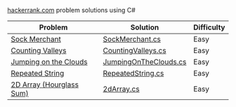 [hackerrank.com](https://hackerrank.com) problem solutions using C#

| Problem | Solution | Difficulty |
| --- | --- | --- |
| [Sock Merchant](https://www.hackerrank.com/challenges/sock-merchant) | [SockMerchant.cs](SockMerchant.cs) | Easy |
| [Counting Valleys](https://www.hackerrank.com/challenges/counting-valleys) | [CountingValleys.cs](CountingValleys.cs) | Easy |
| [Jumping on the Clouds](https://www.hackerrank.com/challenges/jumping-on-the-clouds) | [JumpingOnTheClouds.cs](JumpingOnTheClouds.cs) | Easy |
| [Repeated String](https://www.hackerrank.com/challenges/repeated-string) | [RepeatedString.cs](RepeatedString.cs) | Easy |
| [2D Array (Hourglass Sum)](https://www.hackerrank.com/challenges/2d-array) | [2dArray.cs](2dArray.cs) | Easy |